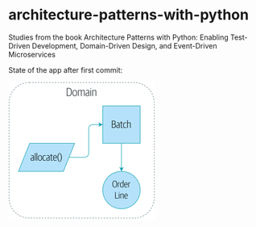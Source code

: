 # architecture-patterns-with-python
Studies from the book Architecture Patterns with Python: Enabling Test-Driven Development, Domain-Driven Design, and Event-Driven Microservices


State of the app after first commit:

![img.png](img/state_1.png)